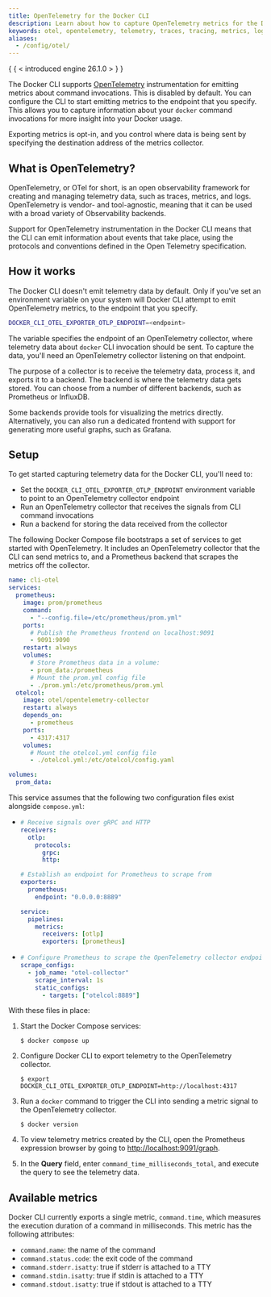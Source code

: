 ```yaml
---
title: OpenTelemetry for the Docker CLI
description: Learn about how to capture OpenTelemetry metrics for the Docker command line
keywords: otel, opentelemetry, telemetry, traces, tracing, metrics, logs
aliases:
  - /config/otel/
---
```


{ { < introduced engine 26.1.0 > } }

The Docker CLI supports [OpenTelemetry](https://opentelemetry.io/docs/) instrumentation
for emitting metrics about command invocations. This is disabled by default.
You can configure the CLI to start emitting metrics to the endpoint that you
specify. This allows you to capture information about your `docker` command
invocations for more insight into your Docker usage.

Exporting metrics is opt-in, and you control where data is being sent by
specifying the destination address of the metrics collector.

## What is OpenTelemetry?

OpenTelemetry, or OTel for short, is an open observability framework for
creating and managing telemetry data, such as traces, metrics, and logs.
OpenTelemetry is vendor- and tool-agnostic, meaning that it can be used with a
broad variety of Observability backends.

Support for OpenTelemetry instrumentation in the Docker CLI means that the CLI can emit
information about events that take place, using the protocols and conventions
defined in the Open Telemetry specification.

## How it works

The Docker CLI doesn't emit telemetry data by default. Only if you've set an
environment variable on your system will Docker CLI attempt to emit OpenTelemetry
metrics, to the endpoint that you specify.

```bash
DOCKER_CLI_OTEL_EXPORTER_OTLP_ENDPOINT=<endpoint>
```

The variable specifies the endpoint of an OpenTelemetry collector, where telemetry data
about `docker` CLI invocation should be sent. To capture the data, you'll need
an OpenTelemetry collector listening on that endpoint.

The purpose of a collector is to receive the telemetry data, process it, and
exports it to a backend. The backend is where the telemetry data gets stored.
You can choose from a number of different backends, such as Prometheus or
InfluxDB.

Some backends provide tools for visualizing the metrics directly.
Alternatively, you can also run a dedicated frontend with support for
generating more useful graphs, such as Grafana.

## Setup

To get started capturing telemetry data for the Docker CLI, you'll need to:

- Set the `DOCKER_CLI_OTEL_EXPORTER_OTLP_ENDPOINT` environment variable to point to an OpenTelemetry collector endpoint
- Run an OpenTelemetry collector that receives the signals from CLI command invocations
- Run a backend for storing the data received from the collector

The following Docker Compose file bootstraps a set of services to get started with OpenTelemetry.
It includes an OpenTelemetry collector that the CLI can send metrics to,
and a Prometheus backend that scrapes the metrics off the collector.

```yaml {collapse=true,title=compose.yml}
name: cli-otel
services:
  prometheus:
    image: prom/prometheus
    command:
      - "--config.file=/etc/prometheus/prom.yml"
    ports:
      # Publish the Prometheus frontend on localhost:9091
      - 9091:9090
    restart: always
    volumes:
      # Store Prometheus data in a volume:
      - prom_data:/prometheus
      # Mount the prom.yml config file
      - ./prom.yml:/etc/prometheus/prom.yml
  otelcol:
    image: otel/opentelemetry-collector
    restart: always
    depends_on:
      - prometheus
    ports:
      - 4317:4317
    volumes:
      # Mount the otelcol.yml config file
      - ./otelcol.yml:/etc/otelcol/config.yaml

volumes:
  prom_data:
```

This service assumes that the following two configuration files exist alongside
`compose.yml`:

- ```yaml {collapse=true,title=otelcol.yml}
  # Receive signals over gRPC and HTTP
  receivers:
    otlp:
      protocols:
        grpc:
        http:

  # Establish an endpoint for Prometheus to scrape from
  exporters:
    prometheus:
      endpoint: "0.0.0.0:8889"

  service:
    pipelines:
      metrics:
        receivers: [otlp]
        exporters: [prometheus]
  ```

- ```yaml {collapse=true,title=prom.yml}
  # Configure Prometheus to scrape the OpenTelemetry collector endpoint
  scrape_configs:
    - job_name: "otel-collector"
      scrape_interval: 1s
      static_configs:
        - targets: ["otelcol:8889"]
  ```

With these files in place:

1. Start the Docker Compose services:

   ```console
   $ docker compose up
   ```

2. Configure Docker CLI to export telemetry to the OpenTelemetry collector.

   ```console
   $ export DOCKER_CLI_OTEL_EXPORTER_OTLP_ENDPOINT=http://localhost:4317
   ```

3. Run a `docker` command to trigger the CLI into sending a metric signal to
   the OpenTelemetry collector.

   ```console
   $ docker version
   ```

4. To view telemetry metrics created by the CLI, open the Prometheus expression
   browser by going to <http://localhost:9091/graph>.

5. In the **Query** field, enter `command_time_milliseconds_total`, and execute
   the query to see the telemetry data.

## Available metrics

Docker CLI currently exports a single metric, `command.time`, which measures
the execution duration of a command in milliseconds. This metric has the
following attributes:

- `command.name`: the name of the command
- `command.status.code`: the exit code of the command
- `command.stderr.isatty`: true if stderr is attached to a TTY
- `command.stdin.isatty`: true if stdin is attached to a TTY
- `command.stdout.isatty`: true if stdout is attached to a TTY
